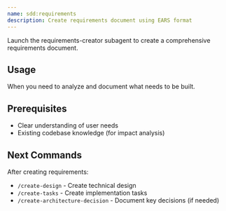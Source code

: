 ```yaml
---
name: sdd:requirements
description: Create requirements document using EARS format
---
```


Launch the requirements-creator subagent to create a comprehensive requirements document.

## Usage
When you need to analyze and document what needs to be built.

## Prerequisites
- Clear understanding of user needs
- Existing codebase knowledge (for impact analysis)

## Next Commands
After creating requirements:
- `/create-design` - Create technical design
- `/create-tasks` - Create implementation tasks
- `/create-architecture-decision` - Document key decisions (if needed)